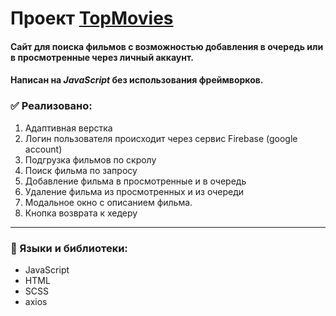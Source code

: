 # Проект [TopMovies](https://nikchum.github.io/TopMovies/)

#### Сайт для поиска фильмов с возможностью добавления в очередь или в просмотренные через личный аккаунт. 
#### Написан на *JavaScript* без использования фреймворков.

### **:white_check_mark: Реализовано:**

1. Адаптивная верстка
2. Логин пользователя происходит через сервис Firebase (google account)
3. Подгрузка фильмов по скролу
4. Поиск фильма по запросу
5. Добавление фильма в просмотренные и в очередь
6. Удаление фильма из просмотренныx и из очереди
7. Модальное окно с описанием фильма.
8. Кнопка возврата к хедеру

___

### :large_blue_diamond: Языки и библиотеки:
- JavaScript
- HTML
- SCSS
- axios

